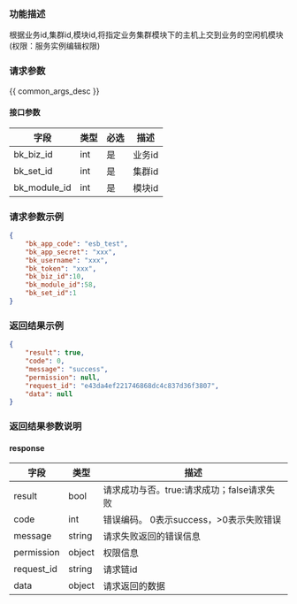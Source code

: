 ### 功能描述

根据业务id,集群id,模块id,将指定业务集群模块下的主机上交到业务的空闲机模块(权限：服务实例编辑权限)

### 请求参数

{{ common_args_desc }}

#### 接口参数

| 字段           | 类型  | 必选 | 描述   |
|--------------|-----|----|------|
| bk_biz_id    | int | 是  | 业务id |
| bk_set_id    | int | 是  | 集群id |
| bk_module_id | int | 是  | 模块id |

### 请求参数示例

```json
{
    "bk_app_code": "esb_test",
    "bk_app_secret": "xxx",
    "bk_username": "xxx",
    "bk_token": "xxx",
    "bk_biz_id":10,
    "bk_module_id":58,
    "bk_set_id":1
}
```

### 返回结果示例

```json
{
    "result": true,
    "code": 0,
    "message": "success",
    "permission": null,
    "request_id": "e43da4ef221746868dc4c837d36f3807",
    "data": null
}
```

### 返回结果参数说明

#### response

| 字段         | 类型     | 描述                         |
|------------|--------|----------------------------|
| result     | bool   | 请求成功与否。true:请求成功；false请求失败 |
| code       | int    | 错误编码。 0表示success，>0表示失败错误  |
| message    | string | 请求失败返回的错误信息                |
| permission | object | 权限信息                       |
| request_id | string | 请求链id                      |
| data       | object | 请求返回的数据                    |
